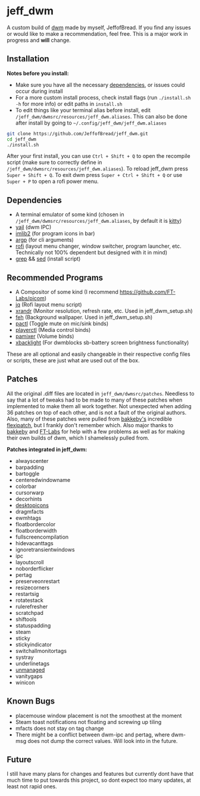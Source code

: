 # jeff_dwm

A custom build of [dwm](https://dwm.suckless.org/) made by myself, JeffofBread. If you find any issues or would like to make a recommendation, feel free. This is a major work in progress and **will** change.

## Installation

**Notes before you install:**
 - Make sure you have all the necessary [dependencies](#dependencies), or issues could occur during install
 - For a more custom install process, check install flags (run `./install.sh -h` for more info) or edit paths in `install.sh`
 - To edit things like your terminal alias before install, edit `/jeff_dwm/dwmsrc/resources/jeff_dwm.aliases`. This can also be done after install by going to `~/.config/jeff_dwm/jeff_dwm.aliases`

```bash
git clone https://github.com/JeffofBread/jeff_dwm.git
cd jeff_dwm
./install.sh
```

After your first install, you can use `Ctrl + Shift + Q` to open the recompile script (make sure to correctly define in `/jeff_dwm/dwmsrc/resources/jeff_dwm.aliases`). To reload jeff_dwm press `Super + Shift + Q`. To exit dwm press `Super + Ctrl + Shift + Q` or use `Super + P` to open a rofi power menu.

## Dependencies

- A terminal emulator of some kind (chosen in `/jeff_dwm/dwmsrc/resources/jeff_dwm.aliases`, by default it is [kitty](https://sw.kovidgoyal.net/kitty/))
- [yajl](https://lloyd.github.io/yajl/) (dwm IPC)
- [imlib2](https://docs.enlightenment.org/api/imlib2/html/) (for program icons in bar)
- [argp](https://www.gnu.org/software/libc/manual/html_node/Argp.html) (for cli arguments)
- [rofi](https://github.com/davatorium/rofi) (layout menu changer, window switcher, program launcher, etc. Technically not 100% dependent but designed with it in mind)
- [grep](https://www.gnu.org/software/grep/manual/grep.html) && [sed](https://www.gnu.org/software/sed/manual/sed.html) (install script)

## Recommended Programs

- A Compositor of some kind (I recommend https://github.com/FT-Labs/picom)
- [jq](https://github.com/jqlang/jq) (Rofi layout menu script)
- [xrandr](https://www.x.org/wiki/Projects/XRandR/) (Monitor resolution, refresh rate, etc. Used in jeff_dwm_setup.sh)
- [feh](https://feh.finalrewind.org/) (Background wallpaper. Used in jeff_dwm_setup.sh)
- [pactl](https://www.freedesktop.org/wiki/Software/PulseAudio/Documentation/User/CLI/#pactl) (Toggle mute on mic/sink binds)
- [playerctl](https://github.com/altdesktop/playerctl) (Media control binds)
- [pamixer](https://github.com/cdemoulins/pamixer) (Volume binds)
- [xbacklight](https://www.x.org/releases/X11R7.6/doc/man/man1/xbacklight.1.xhtml) (For dwmblocks sb-battery screen brightness functionality)

These are all optional and easily changeable in their respective config files or scripts, these are just what are used out of the box.

## Patches

All the original .diff files are located in `jeff_dwm/dwmsrc/patches`. Needless to say that a lot of tweaks had to be made to many of these patches when implemented to make them all work together. Not unexpected when adding 36 patches on top of each other, and is not a fault of the original authors. Also, many of these patches were pulled from [bakkeby's](https://github.com/bakkeby) incredible [flexipatch](https://github.com/bakkeby/dwm-flexipatch), but I frankly don't remember which. Also major thanks to [bakkeby](https://github.com/bakkeby) and [FT-Labs](https://github.com/FT-Labs) for help with a few problems as well as for making their own builds of dwm, which I shamelessly pulled from.

**Patches integrated in jeff_dwm:**

- alwayscenter
- barpadding
- bartoggle
- centeredwindowname
- colorbar
- cursorwarp
- decorhints
- [desktopicons](https://github.com/bakkeby/patches/blob/master/dwm/dwm-desktop_icons-6.5.diff)
- dragmfacts
- ewmhtags
- floatbordercolor
- floatborderwidth
- fullscreencompilation
- hidevacanttags
- ignoretransientwindows
- ipc
- layoutscroll
- noborderflicker
- pertag
- preserveonrestart
- resizecorners
- restartsig
- rotatestack
- rulerefresher
- scratchpad
- shiftools
- statuspadding
- steam
- sticky
- stickyindicator
- switchallmonitortags
- systray
- underlinetags
- [unmanaged](https://github.com/bakkeby/patches/blob/master/dwm/dwm-unmanaged-6.5.diff)
- vanitygaps
- winicon

## Known Bugs

- placemouse window placement is not the smoothest at the moment
- Steam toast notifications not floating and screwing up tiling
- mfacts does not stay on tag change
- There might be a conflict between dwm-ipc and pertag, where dwm-msg does not dump the correct values. Will look into in the future. 

## Future

I still have many plans for changes and features but currently dont have that much time to put towards this project, so dont expect too many updates, at least not rapid ones. 
